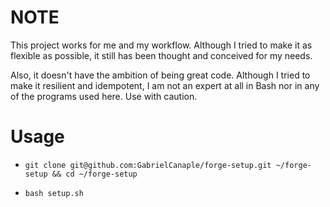 # NOTE

This project works for me and my workflow. Although I tried to make it as flexible as possible, it still has been thought and conceived for my needs.

Also, it doesn't have the ambition of being great code. Although I tried to make it resilient and idempotent, I am not an expert at all in Bash nor in any of the programs used here. Use with caution.

# Usage

- `git clone git@github.com:GabrielCanaple/forge-setup.git ~/forge-setup && cd ~/forge-setup`

- `bash setup.sh`
